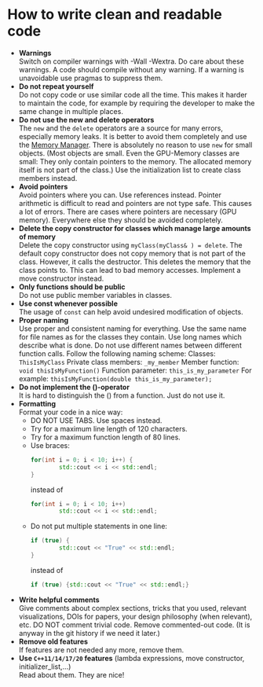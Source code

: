 # How to write clean and readable code

- **Warnings**\
Switch on compiler warnings with -Wall -Wextra. Do care about these warnings. A code should compile without any warning. If a warning is unavoidable use pragmas to suppress them.
- **Do not repeat yourself**\
Do not copy code or use similar code all the time. This makes it harder to maintain the code, for example by requiring the developer to make the same change in multiple places.
- **Do not use the new and delete operators**\
The `new` and the `delete` operators are a source for many errors, especially memory leaks. It is better to avoid them completely and use the [Memory Manager](06_memoryAllocation.md). There is absolutely no reason to use `new` for small objects. (Most objects are small. Even the GPU-Memory classes are small: They only contain pointers to the memory. The allocated memory itself is not part of the class.) Use the initialization list to create class members instead.  
- **Avoid pointers**\
Avoid pointers where you can. Use references instead. Pointer arithmetic is difficult to read and pointers are not type safe. This causes a lot of errors. There are cases where pointers are necessary (GPU memory). Everywhere else they should be avoided completely.
- **Delete the copy constructor for classes which manage large amounts of memory**\
Delete the copy constructor using
`myClass(myClass& ) = delete`.
The default copy constructor does not copy memory that is not part of the class. However, it calls the destructor. This deletes the memory that the class points to. This can lead to bad memory accesses. Implement a move constructor instead.
- **Only functions should be public**\
Do not use public member variables in classes.
- **Use const whenever possible**\
The usage of `const` can help avoid undesired modification of objects.
- **Proper naming**\
Use proper and consistent naming for everything. Use the same name for file names as for the classes they contain. Use long names which describe what is done. Do not use different names between different function calls. Follow the following naming scheme:
    Classes:
        `ThisIsMyClass`
    Private class members:
        `_my_member`
    Member function:
        `void thisIsMyFunction()`
    Function parameter:
        `this_is_my_parameter`
        For example: `thisIsMyFunction(double this_is_my_parameter);`
- **Do not implement the ()-operator**\
It is hard to distinguish the () from a function. Just do not use it.
- **Formatting**\
Format your code in a nice way:
    - DO NOT USE TABS. Use spaces instead.
    - Try for a maximum line length of 120 characters.
    - Try for a maximum function length of 80 lines.
    - Use braces:
      ```C++
      for(int i = 0; i < 10; i++) {
              std::cout << i << std::endl;
      }
      ```
      instead of 
      ```C++
      for(int i = 0; i < 10; i++)
              std::cout << i << std::endl;
      ```
    - Do not put multiple statements in one line:
      ```C++
      if (true) {
              std::cout << "True" << std::endl;
      }
      ```
      instead of 
      ```C++
      if (true) {std::cout << "True" << std::endl;}
      ```
- **Write helpful comments**\
Give comments about complex sections, tricks that you used, relevant visualizations, DOIs for papers, your design philosophy (when relevant), etc. DO NOT comment trivial code. Remove commented-out code. (It is anyway in the git history if we need it later.)
- **Remove old features**\
If features are not needed any more, remove them. 
- **Use `C++11/14/17/20` features** (lambda expressions, move constructor, initializer_list,...)\
Read about them. They are nice!
